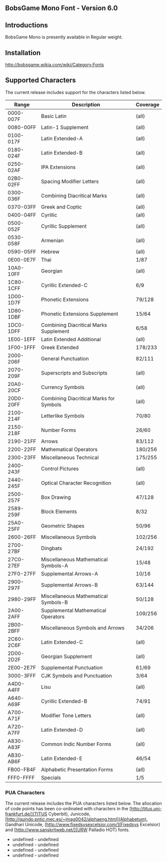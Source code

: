## BobsGame Mono Font - Version 6.0

## Introductions
BobsGame Mono is presently available in Regular weight.

## Installation
http://bobsgame.wikia.com/wiki/Category:Fonts

## Supported Characters
The current release includes support for the characters listed below.

| Range     | Description                             | Coverage |
|-----------|-----------------------------------------|----------|
| 0000-007F | Basic Latin                             | (all)    |
| 0080-00FF | Latin-1 Supplement                      | (all)    |
| 0100-017F | Latin Extended-A                        | (all)    |
| 0180-024F | Latin Extended-B                        | (all)    |
| 0250-02AF | IPA Extensions                          | (all)    |
| 02B0-02FF | Spacing Modifier Letters                | (all)    |
| 0300-036F | Combining Diacritical Marks             | (all)    |
| 0370-03FF | Greek and Coptic                        | (all)    |
| 0400-04FF | Cyrillic                                | (all)    |
| 0500-052F | Cyrillic Supplement                     | (all)    |
| 0530-058F | Armenian                                | (all)    |
| 0590-05FF | Hebrew                                  | (all)    |
| 0E00-0E7F | Thai                                    | 1/87     |
| 10A0-10FF | Georgian                                | (all)    |
| 1C80-1CFF | Cyrillic Extended-C                     | 6/9      |
| 1D00-1D7F | Phonetic Extensions                     | 79/128   |
| 1D80-1DBF | Phonetic Extensions Supplement          | 15/64    |
| 1DC0-1DFF | Combining Diacritical Marks Supplement  | 6/58     |
| 1E00-1EFF | Latin Extended Additional               | (all)    |
| 1F00-1FFF | Greek Extended                          | 178/233  |
| 2000-206F | General Punctuation                     | 82/111   |
| 2070-209F | Superscripts and Subscripts             | (all)    |
| 20A0-20CF | Currency Symbols                        | (all)    |
| 20D0-20FF | Combining Diacritical Marks for Symbols | (all)    |
| 2100-214F | Letterlike Symbols                      | 70/80    |
| 2150-218F | Number Forms                            | 26/60    |
| 2190-21FF | Arrows                                  | 83/112   |
| 2200-22FF | Mathematical Operators                  | 180/256  |
| 2300-23FF | Miscellaneous Technical                 | 175/255  |
| 2400-243F | Control Pictures                        | (all)    |
| 2440-245F | Optical Character Recognition           | (all)    |
| 2500-257F | Box Drawing                             | 47/128   |
| 2589-259F | Block Elements                          | 8/32     |
| 25A0-25FF | Geometric Shapes                        | 50/96    |
| 2600-26FF | Miscellaneous Symbols                   | 102/256  |
| 2700-27BF | Dingbats                                | 24/192   |
| 27C0-27EF | Miscellaneous Mathematical Symbols-A    | 15/48    |
| 27F0-27FF | Supplemental Arrows-A                   | 10/16    |
| 2900-297F | Supplemental Arrows-B                   | 63/144   |
| 2980-29FF | Miscellaneous Mathematical Symbols-B    | 50/128   |
| 2A00-2AFF | Supplemental Mathematical Operators     | 109/256  |
| 2B00-2BFF | Miscellaneous Symbols and Arrows        | 34/206   |
| 2C60-2C6F | Latin Extended-C                        | (all)    |
| 2D00-2D2F | Georgian Supplement                     | (all)    |
| 2E00-2E7F | Supplemental Punctuation                | 61/69    |
| 3000-3FFF | CJK Symbols and Punctuation             | 3/64     |
| A4D0-A4FF | Lisu                                    | (all)    |
| A640-A69F | Cyrillic Extended-B                     | 74/91    |
| A700-A71F | Modifier Tone Letters                   | (all)    |
| A720-A7FF | Latin Extended-D                        | (all)    |
| A830-A83F | Common Indic Number Forms               | (all)    |
| AB30-AB6F | Latin Extended-E                        | 46/54    |
| FB00-FB4F | Alphabetic Presentation Forms           | (all)    |
| FFF0-FFFF | Specials                                | 1/5      |

### PUA Characters
The current release includes the PUA characters listed below. The allocation of code points has been co-ordinated with characters in the [http://titus.uni-frankfurt.de/](TITUS Cyberbit), Junicode, [http://guindo.pntic.mec.es/~jmag0042/alphaeng.html](Alphabetum), Gandhari Unicode, [http://www.fixedsysexcelsior.com/](Fixedsys Excelsior) and [http://www.sanskritweb.net/](URW Palladio HOT) fonts.
* undefined - undefined
* undefined - undefined
* undefined - undefined
* undefined - undefined
